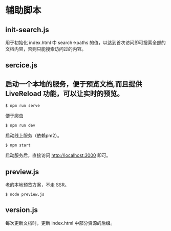 # 辅助脚本
## init-search.js
用于初始化 index.html 中 search->paths 的值，以达到首次访问即可搜索全部的文档内容，否则只能搜索访问过的内容。
## sercice.js
## 启动一个本地的服务，便于预览文档,而且提供 LiveReload 功能，可以让实时的预览。
```
$ npm run serve
```
便于爬虫
```
$ npm run dev
```
启动线上服务（依赖pm2）。
```
$ npm start
```
启动服务后，直接访问 [http://localhost:3000](http://localhost:3000) 即可。

## preview.js
老的本地预览方案，不走 SSR。
```
$ node preview.js
```

## version.js
每次更新文档时，更新 index.html 中部分资源的后缀。
